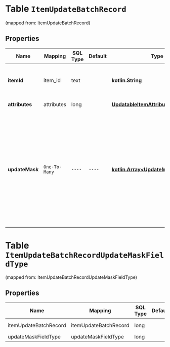 
# Table `ItemUpdateBatchRecord`
(mapped from: ItemUpdateBatchRecord)

## Properties
Name | Mapping | SQL Type | Default | Type | Description | Notes
---- | ------- | -------- | ------- | ---- | ----------- | -----
**itemId** | item_id | text |  | **kotlin.String** | The catalog item id in the merchant namespace |  [optional]
**attributes** | attributes | long |  | [**UpdatableItemAttributes**](UpdatableItemAttributes.md) |  |  [optional] [foreignkey]
**updateMask** | `One-To-Many` | `----` | `----`  | [**kotlin.Array&lt;UpdateMaskFieldType&gt;**](UpdateMaskFieldType.md) | The list of product attributes to be updated. Attributes specified in the update mask without a value specified in the body will be deleted from the product item. |  [optional]




# **Table `ItemUpdateBatchRecordUpdateMaskFieldType`**
(mapped from: ItemUpdateBatchRecordUpdateMaskFieldType)

## Properties
Name | Mapping | SQL Type | Default | Type | Description | Notes
---- | ------- | -------- | ------- | ---- | ----------- | -----
itemUpdateBatchRecord | itemUpdateBatchRecord | long | | kotlin.Long | Primary Key | *one*
updateMaskFieldType | updateMaskFieldType | long | | kotlin.Long | Foreign Key | *many*



